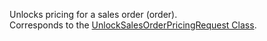 Unlocks pricing for a sales order (order).  
Corresponds to the [UnlockSalesOrderPricingRequest Class](https://msdn.microsoft.com/library/microsoft.crm.sdk.messages.unlocksalesorderpricingrequest.aspx).

